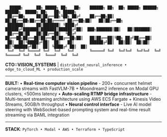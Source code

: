 ```
  █████╗      ██╗ █████╗ ██╗   ██╗    ██████╗ ██╗  ██╗ █████╗ ██████╗  ██████╗  █████╗ ██╗   ██╗ █████╗ 
 ██╔══██╗     ██║██╔══██╗╚██╗ ██╔╝    ██╔══██╗██║  ██║██╔══██╗██╔══██╗██╔════╝ ██╔══██╗██║   ██║██╔══██╗
 ███████║     ██║███████║ ╚████╔╝     ██████╔╝███████║███████║██████╔╝██║  ███╗███████║██║   ██║███████║
 ██╔══██║██   ██║██╔══██║  ╚██╔╝      ██╔══██╗██╔══██║██╔══██║██╔══██╗██║   ██║██╔══██║╚██╗ ██╔╝██╔══██║
 ██║  ██║╚█████╔╝██║  ██║   ██║       ██████╔╝██║  ██║██║  ██║██║  ██║╚██████╔╝██║  ██║ ╚████╔╝ ██║  ██║
 ╚═╝  ╚═╝ ╚════╝ ╚═╝  ╚═╝   ╚═╝       ╚═════╝ ╚═╝  ╚═╝╚═╝  ╚═╝╚═╝  ╚═╝ ╚═════╝ ╚═╝  ╚═╝  ╚═══╝  ╚═╝  ╚═╝
```

**CTO::VISION_SYSTEMS** | `distributed_neural_inference • edge_to_cloud_ML • production_scale`

---

**BUILT:**
• **Real-time computer vision pipeline** - 200+ concurrent helmet camera streams with FastVLM-7B + Moondream2 inference on Modal GPU clusters, <500ms latency
• **Auto-scaling RTMP bridge infrastructure** - Multi-tenant streaming architecture using AWS ECS Fargate + Kinesis Video Streams, 50GB/h throughput
• **Neural control interface** - Live AI model steering with WebSocket-based prompting system and real-time result streaming via BAML integration

---

**STACK**: `PyTorch • Modal • AWS • Terraform • TypeScript`
